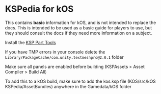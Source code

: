 # KSPedia for kOS
This contains **basic** information for kOS, and is not intended to replace the docs. This is intended to be used as a basic guide for players to use, but they should consult the docs if they need more information on a subject.

Install the [KSP Part Tools](https://forum.kerbalspaceprogram.com/index.php?/topic/160487-official-parttools/)

If you have TMP errors in your console delete the `Library/PackageCache/com.unity.textmeshpro@2.0.1` folder

Make sure all panels are enabled before building (KSPAssets > Asset Compiler > Build All)

To add this to a kOS build, make sure to add the kos.ksp file (KOS/src/kOS KSPedia/AssetBundles) anywhere in the Gamedata/kOS folder
